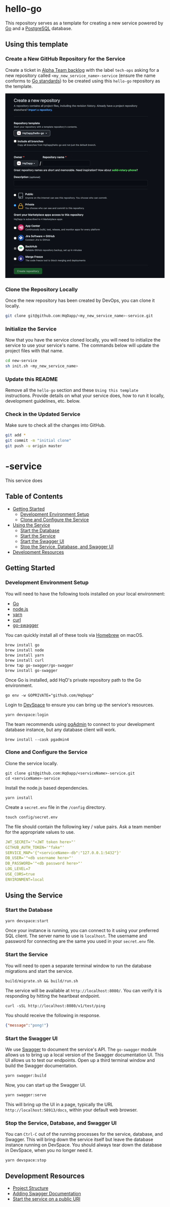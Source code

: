# hello-go
This repository serves as a template for creating a new service powered by [Go](https://golang.org/) and a
[PostgreSQL](https://www.postgresql.org/) database.

## Using this template
### Create a New GitHub Repository for the Service
Create a ticket in [Alpha Team backlog](https://ventureapp.atlassian.net/secure/RapidBoard.jspa?rapidView=125&projectKey=AT&view=planning&selectedIssue=AT-16&issueLimit=100)
with the label `tech-ops` asking for a new repository called `<my_new_service_name>-service` (ensure the name conforms to
[Go standards](https://blog.golang.org/package-names)) to be created using this `hello-go` repository as the template.

![Create new GitHub repo from template](/doc/new-service-repo.png?raw=true "Create new GitHub repo from template")

### Clone the Repository Locally
Once the new repository has been created by DevOps, you can clone it locally.
```sh
git clone git@github.com:HqOapp/<my_new_service_name>-service.git
```

### Initialize the Service
Now that you have the service cloned locally, you will need to initialize the service to use your service's
name. The commands below will update the project files with that name.

```sh
cd new-service
sh init.sh <my_new_service_name>
```

### Update this README
Remove all the `hello-go` section and these `Using this template` instructions. Provide details on what your service
does, how to run it locally, development guidelines, etc. below.

### Check in the Updated Service
Make sure to check all the changes into GitHub.

```sh
git add *
git commit -m "initial clone"
git push -u origin master
```

# <serviceName>-service
This service does <FILL IN DETAILS HERE>

## Table of Contents
* [Getting Started](#getting-started)
  * [Development Environment Setup](#development-environment-setup)
  * [Clone and Configure the Service](#clone-and-configure-the-service)
* [Using the Service](#using-the-service)
  * [Start the Database](#start-the-database)
  * [Start the Service](#start-the-service)
  * [Start the Swagger UI](#start-the-swagger-ui)
  * [Stop the Service, Database, and Swagger UI](#stop-the-service-database-and-swagger-ui)
* [Development Resources](#development-resources)

## Getting Started
### Development Environment Setup
You will need to have the following tools installed on your local environment:
* [Go](https://golang.org/)
* [node.js](https://nodejs.org/)
* [yarn](https://yarnpkg.com/)
* [curl](https://curl.se/)
* [go-swagger](https://goswagger.io/)

You can quickly install all of these tools via [Homebrew](https://brew.sh/) on macOS.
```shell
brew install go
brew install node
brew install yarn
brew install curl
brew tap go-swagger/go-swagger
brew install go-swagger
```

Once Go is installed, add HqO's private repository path to the Go environment.
```shell
go env -w GOPRIVATE="github.com/HqOapp"
```

Login to [DevSpace](https://devspace.cloud/) to ensure you can bring up the service's resources.
```shell
yarn devspace:login
```

The team recommends using [pgAdmin](https://www.pgadmin.org/) to connect to your development database instance, but any
database client will work.
```shell
brew install --cask pgadmin4
```

### Clone and Configure the Service
Clone the service locally.
```shell
git clone git@github.com:HqOapp/<serviceName>-service.git
cd <serviceName>-service
```

Install the node.js based dependencies.
```shell
yarn install
```

Create a `secret.env` file in the `/config` directory.
```shell
touch config/secret.env
```

The file should contain the following key / value pairs. Ask a team member for the appropriate values to use.
```yaml
JWT_SECRET='"<JWT token here>"'
GITHUB_AUTH_TOKEN='"fake"'
SERVICE_MAP='{"<serviceName>-db":"127.0.0.1:5432"}'
DB_USER='"<db username here>"'
DB_PASSWORD='"<db password here>"'
LOG_LEVEL=7
USE_CORS=true
ENVIRONMENT=local
```

## Using the Service
### Start the Database
```shell
yarn devspace:start
```

Once your instance is running, you can connect to it using your preferred SQL client. The server name to use is
`localhost`. The username and password for connecting are the same you used in your `secret.env` file.

### Start the Service
You will need to open a separate terminal window to run the database migrations and start the service.
```shell
build/migrate.sh && build/run.sh
```

The service will be available at `http://localhost:8080/`. You can verify it is responding by hitting the heartbeat
endpoint.
```shell
curl -sSL http://localhost:8080/v1/test/ping
```

You should receive the following in response.
```json
{"message":"pong!"}
```

### Start the Swagger UI
We use [Swagger](https://swagger.io/) to document the service's API. The `go-swagger` module allows us to bring up a
local version of the Swagger documentation UI. This UI allows us to test our endpoints. Open up a third terminal window
and build the Swagger documentation.
```shell
yarn swagger:build
```

Now, you can start up the Swagger UI.
```shell
yarn swagger:serve
```

This will bring up the UI in a page, typically the URL `http://localhost:58913/docs`, within your default web browser.

### Stop the Service, Database, and Swagger UI
You can `Ctrl-C` out of the running processes for the service, database, and Swagger. This will bring down the service
itself but leave the database instance running on DevSpace. You should always tear down the database in DevSpace, when
you no longer need it.
```shell
yarn devspace:stop
```

## Development Resources
* [Project Structure](doc/project_structure.md)
* [Adding Swagger Documentation](doc/swagger.md)
* [Start the service on a public URI](doc/public_uri.md)
